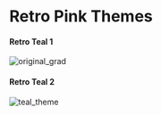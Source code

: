 # Retro Pink Themes

#### Retro Teal 1 
![original_grad](https://raw.githubusercontent.com/showlet/bash_ps1_themes/master/photos/original_gradient.png)

#### Retro Teal 2
![teal_theme](https://raw.githubusercontent.com/showlet/bash_ps1_themes/master/photos/teal_theme1.png)


